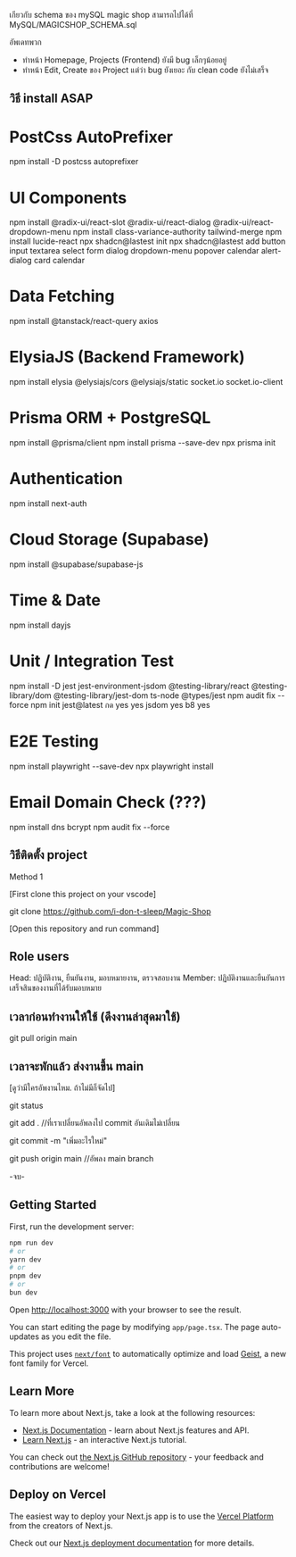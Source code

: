 เกียวกับ schema ของ mySQL magic shop สามารถไปได้ที่ MySQL/MAGICSHOP_SCHEMA.sql 


อัพเดทพวก
- ทำหน้า Homepage, Projects (Frontend) ยังมี bug เล็กๆน้อยอยู่
- ทำหน้า Edit, Create ของ Project แต่ว่า bug ยังเยอะ กับ clean code ยังไม่เสร็จ

## วิธี install ASAP

# PostCss AutoPrefixer
npm install -D postcss autoprefixer

# UI Components
npm install @radix-ui/react-slot @radix-ui/react-dialog @radix-ui/react-dropdown-menu 
npm install class-variance-authority tailwind-merge
npm install lucide-react
npx shadcn@lastest init
npx shadcn@lastest add button input textarea select form dialog dropdown-menu popover calendar alert-dialog card calendar


# Data Fetching
npm install @tanstack/react-query axios

# ElysiaJS (Backend Framework)
npm install elysia @elysiajs/cors @elysiajs/static socket.io socket.io-client

# Prisma ORM + PostgreSQL
npm install @prisma/client
npm install prisma --save-dev
npx prisma init

# Authentication
npm install next-auth

# Cloud Storage (Supabase)
npm install @supabase/supabase-js

# Time & Date
npm install dayjs

# Unit / Integration Test
npm install -D jest jest-environment-jsdom @testing-library/react @testing-library/dom @testing-library/jest-dom ts-node @types/jest
npm audit fix --force
npm init jest@latest
กด yes yes jsdom yes b8 yes

# E2E Testing
npm install playwright --save-dev
npx playwright install

# Email Domain Check (???)
npm install dns bcrypt
npm audit fix --force

## วิธีติดตั้ง project
Method 1

[First clone this project on your vscode]

git clone https://github.com/i-don-t-sleep/Magic-Shop

[Open this repository and run command]

## Role users

Head: ปฏิบัติงาน, ยืนยันงาน, มอบหมายงาน, ตรวจสอบงาน
Member: ปฏิบัติงานและยืนยันการเสร็จสินของงานที่ได้รับมอบหมาย

## เวลาก่อนทำงานให้ใช้ (ดึงงานล่าสุดมาใช้)

git pull origin main

## เวลาจะพักแล้ว ส่งงานขึ้น main
[ดูว่ามีใครอัพงานไหม. ถ้าไม่มีก็จัดไป]

git status

git add . //ที่เราเปลี่ยนอัพลงไป commit อันเดิมไม่เปลี่ยน

git commit -m "เพิ่มอะไรใหม่"

git push origin main //อัพลง main branch

-จบ-

## Getting Started

First, run the development server:

```bash
npm run dev
# or
yarn dev
# or
pnpm dev
# or
bun dev
```

Open [http://localhost:3000](http://localhost:3000) with your browser to see the result.

You can start editing the page by modifying `app/page.tsx`. The page auto-updates as you edit the file.

This project uses [`next/font`](https://nextjs.org/docs/app/building-your-application/optimizing/fonts) to automatically optimize and load [Geist](https://vercel.com/font), a new font family for Vercel.

## Learn More

To learn more about Next.js, take a look at the following resources:

- [Next.js Documentation](https://nextjs.org/docs) - learn about Next.js features and API.
- [Learn Next.js](https://nextjs.org/learn) - an interactive Next.js tutorial.

You can check out [the Next.js GitHub repository](https://github.com/vercel/next.js) - your feedback and contributions are welcome!

## Deploy on Vercel

The easiest way to deploy your Next.js app is to use the [Vercel Platform](https://vercel.com/new?utm_medium=default-template&filter=next.js&utm_source=create-next-app&utm_campaign=create-next-app-readme) from the creators of Next.js.

Check out our [Next.js deployment documentation](https://nextjs.org/docs/app/building-your-application/deploying) for more details.